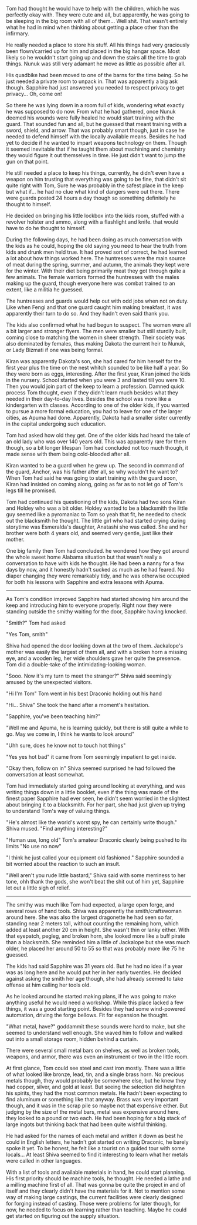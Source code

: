 

Tom had thought he would have to help with the children, which he was perfectly okay with. They were cute and all, but apparently, he was going to be sleeping in the big room with all of them… Well shit. That wasn't entirely what he had in mind when thinking about getting a place other than the infirmary.

He really needed a place to store his stuff. All his things had very graciously been flown/carried up for him and placed in the big hangar space. Most likely so he wouldn't start going up and down the stairs all the time to grab things. Nunuk was still very adamant he move as little as possible after all.

His quadbike had been moved to one of the barns for the time being. So he just needed a private room to unpack in. That was apparently a big ask though. Sapphire had just answered you needed to respect privacy to get privacy… Oh, come on!

So there he was lying down in a room full of kids, wondering what exactly he was supposed to do now. From what he had gathered, once Nunuk deemed his wounds were fully healed he would start training with the guard. That sounded fun and all, but he guessed that meant training with a sword, shield, and arrow. That was probably smart though, just in case he needed to defend himself with the locally available means. Besides he had yet to decide if he wanted to impart weapons technology on them. Though it seemed inevitable that if he taught them about machining and chemistry they would figure it out themselves in time. He just didn't want to jump the gun on that point.

He still needed a place to keep his things, currently, he didn't even have a weapon on him trusting that everything was going to be fine, that didn't sit quite right with Tom, Sure he was probably in the safest place in the keep but what if… he had no clue what kind of dangers were out there. There were guards posted 24 hours a day though so something definitely he thought to himself.

He decided on bringing his little lockbox into the kids room, stuffed with a revolver holster and ammo, along with a flashlight and knife. that would have to do he thought to himself.

During the following days, he had been doing as much conversation with the kids as he could, hoping the old saying you need to hear the truth from kids and drunk men held true. It had proved sort of correct, he had learned a lot about how things worked here. The huntresses were the main source of meat during the spring, summer, and autumn, the animals they kept were for the winter. With their diet being primarily meat they got through quite a few animals. The female warriors formed the huntresses with the males making up the guard, though everyone here was combat trained to an extent, like a militia he guessed.

The huntresses and guards would help out with odd jobs when not on duty. Like when Fengi and that one guard caught him making breakfast, it was apparently their turn to do so. And they hadn't even said thank you.

The kids also confirmed what he had begun to suspect. The women were all a bit larger and stronger flyers. The men were smaller but still sturdily built, coming close to matching the women in sheer strength. Their society was also dominated by females, thus making Dakota the current heir to Nunuk, or Lady Bizmati íf one was being formal.

Kiran was apparently Dakota's son, she had cared for him herself for the first year plus the time on the nest whitch sounded to be like half a year. So they were born as eggs, interesting. After the first year, Kiran joined the kids in the nursery. School started when you were 3 and lasted till you were 10. Then you would join part of the keep to learn a profession. Damned quick process Tom thought, even if they didn't learn much besides what they needed in their day-to-day lives. Besides the school was more like a kindergarten with classes. According to one of the older kids, if you wanted to pursue a more formal education, you had to leave for one of the larger cities, as Apuma had done. Apparently, Dakota had a smaller sister currently in the capital undergoing such education.

Tom had asked how old they get. One of the older kids had heard the tale of an old lady who was over 140 years old. This was apparently rare for them though, so a bit longer lifespan Tom had concluded not too much though, it made sense with them being cold-blooded after all.

Kiran wanted to be a guard when he grew up. The second in command of the guard, Anchor, was his father after all, so why wouldn't he want to? When Tom had said he was going to start training with the guard soon, Kiran had insisted on coming along, going as far as to not let go of Tom's legs till he promised.

Tom had continued his questioning of the kids, Dakota had two sons Kiran and Holdey who was a bit older. Holdey wanted to be a blacksmith the little guy seemed like a pyromaniac to Tom so yeah that fit, he needed to check out the blacksmith he thought. The little girl who had started crying during storytime was Esmeralda's daughter, Anatashi she was called. She and her brother were both 4 years old, and seemed very gentle, just like their mother.

One big family then Tom had concluded. he wondered how they got around the whole sweet home Alabama situation but that wasn't really a conversation to have with kids he thought. He had been a nanny for a few days by now, and it honestly hadn't sucked as much as he had feared. No diaper changing they were remarkably tidy, and he was otherwise occupied for both his lessons with Sapphire and extra lessons with Apuma.

***

As Tom's condition improved Sapphire had started showing him around the keep and introducing him to everyone properly. Right now they were standing outside the smithy waiting for the door, Sapphire having knocked.

"Smith?" Tom had asked

"Yes Tom, smith"

Shiva had opened the door looking down at the two of them. Jackalope's mother was easily the largest of them all, and with a broken horn a missing eye, and a wooden leg, her wide shoulders gave her quite the presence. Tom did a double-take of the intimidating-looking woman.

"Sooo. Now it's my turn to meet the stranger?" Shiva said seemingly amused by the unexpected visitors.

"Hi I'm Tom" Tom went in his best Draconic holding out his hand

"Hi… Shiva" She took the hand after a moment's hesitation.

"Sapphire, you've been teaching him?"

"Well me and Apuma, he is learning quickly, but there is still quite a while to go. May we come in, I think he wants to look around"

"Uhh sure, does he know not to touch hot things"

"Yes yes hot bad" it came from Tom seemingly impatient to get inside.

"Okay then, follow on in" Shiva seemed surprised he had followed the conversation at least somewhat.

Tom had immediately started going around looking at everything, and was writing things down in a little booklet, even if the thing was made of the finest paper Sapphire had ever seen, he didn't seem worried in the slightest about bringing it to a blacksmith. For her part, she had just given up trying to understand Tom's way of valuing things.

"He's almost like the world's worst spy, he can certainly write though." Shiva mused. "Find anything interesting?"

"Human use, long old" Tom's amateur Draconic clearly being pushed to its limits "No use no now"

"I think he just called your equipment old fashioned." Sapphire sounded a bit worried about the reaction to such an insult.

"Well aren't you rude little bastard," Shiva said with some merriness to her tone, ohh thank the gods, she won't beat the shit out of him yet, Sapphire let out a little sigh of relief.

***

The smithy was much like Tom had expected, a large open forge, and several rows of hand tools. Shiva was apparently the smith/craftswoman around here. She was also the largest dragonette he had seen so far, standing near 2 meters tall, without counting the remaining horn, which added at least another 20 cm in height. She wasn't thin or lanky either. With that eyepatch, pegleg, and broken horn, she looked more like a buff pirate than a blacksmith. She reminded him a little of Jackalope but she was much older, he placed her around 50 to 55 so that was probably more like 75 he guessed.

The kids had said Sapphire was 31 years old. But he had no idea if a year was as long here and he would put her in her early twenties. He decided against asking the smith her age though, she had already seemed to take offense at him calling her tools old.

As he looked around he started making plans, if he was going to make anything useful he would need a workshop. While this place lacked a few things, it was a good starting point. Besides they had some wind-powered automation, driving the forge bellows. Fit for expansion he thought.

"What metal, have?" goddammit these sounds were hard to make, but she seemed to understand well enough. She waved him to follow and walked out into a small storage room, hidden behind a curtain.

There were several small metal bars on shelves, as well as broken tools, weapons, and armor, there was even an instrument or two in the little room.

At first glance, Tom could see steel and cast iron mostly. There was a little of what looked like bronze, lead, tin, and a single brass horn. No precious metals though, they would probably be somewhere else, but he knew they had copper, silver, and gold at least. But seeing the selection did heighten his spirits, they had the most common metals. He hadn't been expecting to find aluminum or something like that anyway. Brass was very important though, and it was in the scrap pile so maybe not that expensive either. But judging by the size of the metal bars, metal was expensive around here, they looked to a pound or two each. He had been hoping for a big stack of large ingots but thinking back that had been quite wishful thinking.

He had asked for the names of each metal and written it down as best he could in English letters, he hadn't got started on writing Draconic, he barely spoke it yet. To be honest, he felt like a tourist on a guided tour with some locals… At least Shiva seemed to find it interesting to learn what her metals were called in other languages.

With a list of tools and available materials in hand, he could start planning. His first priority should be machine tools, he thought. He needed a lathe and a milling machine first of all. That was gonna be quite the project in and of itself and they clearly didn't have the materials for it. Not to mention some way of making large castings, the current facilities were clearly designed for forging instead of casting. Those were problems for later though, for now, he needed to focus on learning rather than teaching. Maybe he could get started on figuring out the supply situation.